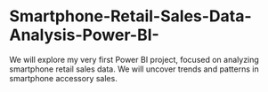 # Smartphone-Retail-Sales-Data-Analysis-Power-BI-
We will explore my very first Power BI project, focused on analyzing smartphone retail sales data. We will uncover trends and patterns in smartphone accessory sales.
